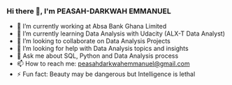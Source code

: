 ### Hi there 👋, I'm PEASAH-DARKWAH EMMANUEL
- 🔭 I’m currently working at Absa Bank Ghana Limited
- 🌱 I’m currently learning Data Analysis with Udacity (ALX-T Data Analyst)
- 👯 I’m looking to collaborate on Data Analysis Projects
- 🤔 I’m looking for help with Data Analysis topics and insights
- 💬 Ask me about SQL, Python and Data Analysis process
- 📫 How to reach me: peasahdarkwahemmanuel@gmail.com
- ⚡ Fun fact: Beauty may be dangerous but Intelligence is lethal
